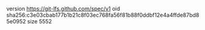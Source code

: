 version https://git-lfs.github.com/spec/v1
oid sha256:c3e03cbab177b1b21c8f03ec768fa56f81b88f0ddbf12e4a4ffde87bd85e0952
size 5552

